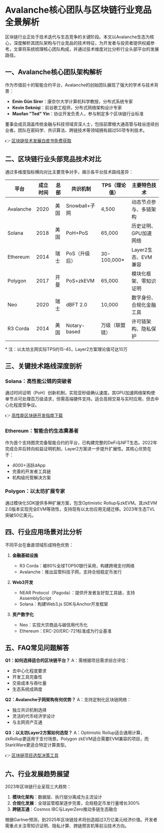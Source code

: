 # Avalanche核心团队与区块链行业竞品全景解析

区块链行业正处于技术迭代与生态竞争的关键阶段。本文以Avalanche生态为核心，深度解析其团队架构与行业竞品的技术特征，为开发者与投资者提供权威参考。文章将系统梳理核心团队构成，并通过技术维度对比分析行业头部平台的发展路径。

## 一、Avalanche核心团队架构解析

作为市值前十的智能合约平台，Avalanche的创始团队展现了强大的学术与技术背景：

- **Emin Gün Sirer**：康奈尔大学计算机科学教授，分布式系统专家
- **Kevin Sekniqi**：前谷歌工程师，分布式网络架构设计专家
- **Maofan "Ted" Yin**：协议开发负责人，参与制定多个区块链行业标准

董事会成员涵盖传统金融与科技领域资深人士，包括前摩根大通高管与硅谷连续创业者。团队在密码学、共识算法、跨链技术等领域拥有超过50项专利技术。

👉 [区块链技术发展白皮书免费获取](https://bit.ly/okx_welcome)

## 二、区块链行业头部竞品技术对比

通过多维度指标横向对比主要竞争对手，揭示各平台技术路线差异：

| 平台       | 成立时间 | 总部       | 共识机制       | TPS（理论值） | 主要特色技术               |
|------------|----------|------------|----------------|---------------|--------------------------|
| Avalanche  | 2020     | 美国       | Snowball+子网  | 4,500         | 动态节点参与、多链架构    |
| Solana     | 2018     | 美国       | PoH+PoS        | 65,000        | 历史证明、GPU加速网络     |
| Ethereum   | 2014     | 瑞士       | PoS（升级后）  | 30-100,000*   | Layer2生态、EVM兼容       |
| Polygon    | 2017     | 开曼       | PoS+zkEVM      | 65,000        | 模块化框架、零知识证明    |
| Neo        | 2020     | 瑞士       | dBFT 2.0       | 10,000        | 数字身份、合规化金融工具  |
| R3 Corda   | 2014     | 美国       | Notary-based   | 万级（联盟链）| 许可链架构、隐私保护      |

\* 注：以太坊主网实际TPS约15-45，Layer2方案理论值可达10万

## 三、关键技术路线深度剖析

### Solana：高性能公链的突破者
通过时间证明（PoH）创新机制，实现亚秒级确认速度。其GPU加速网络架构使单节点可处理百万级请求，但需高端硬件支持。适合高频交易与实时应用，但去中心化程度受争议。

👉 [高性能区块链开发指南下载](https://bit.ly/okx_welcome)

### Ethereum：智能合约生态奠基者
作为首个支持图灵完备智能合约的平台，已构建完整的DeFi与NFT生态。2022年完成合并后转向权益证明机制，Layer2方案进一步提升扩展性。其核心优势在于：
- 4000+活跃dApp
- 完善的开发者工具链
- 机构级托管解决方案

### Polygon：以太坊扩展专家
通过模块化SDK提供多种扩展方案，包含Optimistic Rollup与zkEVM。其zkEVM 2.0版本实现完全EVM等效性，支持现有以太坊应用无缝迁移。2023年生态TVL突破50亿美元。

## 四、行业应用场景对比分析

不同平台在垂直领域形成特色优势：

1. **金融基础设施**
   - R3 Corda：被80%全球TOP50银行采用，构建跨境支付网络
   - Avalanche：推出监管科技子网，支持合规稳定币发行

2. **Web3开发**
   - NEAR Protocol（Pagoda）：提供开发者友好型工具链，支持AssemblyScript
   - Solana：构建Web3.js SDK与Anchor开发框架

3. **资产数字化**
   - Neo：实现大宗商品与碳信用代币化
   - Ethereum：ERC-20/ERC-721标准成为行业基准

## 五、FAQ常见问题解答

**Q1：如何选择适合的区块链平台？**
A：需根据项目需求综合评估：
- 去中心化程度要求
- 开发工具完备性
- 交易成本与吞吐量
- 生态系统成熟度

**Q2：Avalanche子网架构有何优势？**
A：支持定制化区块链网络：
- 独立共识机制选择
- 灵活的代币经济学设计
- 与主网资产互通

**Q3：以太坊Layer2方案如何选型？**
A：Optimistic Rollup适合通用计算，zkRollup更适用于支付场景。Polygon zkEVM适合需要EVM兼容的项目，而StarkWare更适合特定计算类型。

👉 [区块链项目选型决策工具](https://bit.ly/okx_welcome)

## 六、行业发展趋势展望

2023年区块链行业呈现三大趋势：
1. **模块化架构**：数据层、执行层分离成为主流设计
2. **合规化发展**：全球监管框架逐步完善，合规稳定币发行量增长300%
3. **跨链互通**：Cosmos IBC与LayerZero推动多链生态融合

根据Gartner预测，到2025年区块链技术将创造超过3万亿美元经济价值。开发者需重点关注零知识证明、隐私计算、跨链预言机等前沿技术方向。
